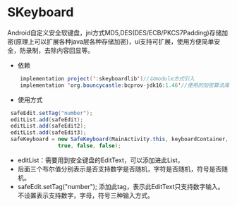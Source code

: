 # **SKeyboard**
Android自定义安全软键盘，jni方式MD5,DES(DES/ECB/PKCS7Padding)存储加密(原理上可以扩展各种java层各种存储加密)，ui支持可扩展，使用方便简单安全，防录制，去除内容回显等。

- 依赖

```java
    implementation project(':skeyboardlib')//以module方式引入
    implementation 'org.bouncycastle:bcprov-jdk16:1.46'//使用的加密算法库

```


- 使用方式

```java
 safeEdit.setTag("number");
 editList.add(safeEdit);
 editList.add(safeEdit2);
 editList.add(safeEdit3);
 safeKeyboard = new SafeKeyboard(MainActivity.this, keyboardContainer, editList,
                true, false, false);
```
- editList：需要用到安全键盘的EditText，可以添加进此List，
- 后面三个布尔值分别表示是否支持数字是否随机，字符是否随机，符号是否随机。
-  safeEdit.setTag("number"); 添加此tag，表示此EditText只支持数字输入。不设置表示支持数字，字母，符号三种输入方式。

                    



